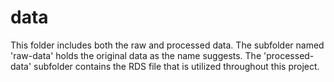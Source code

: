 # data

This folder includes both the raw and processed data. The subfolder named 'raw-data' holds the original data as the name suggests. The 'processed-data' subfolder contains the RDS file that is utilized throughout this project.






